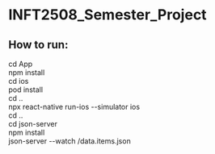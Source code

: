 # INFT2508_Semester_Project

## How to run:
cd App\
npm install\
cd ios\
pod install\
cd ..\
npx react-native run-ios --simulator ios\
cd ..\
cd json-server\
npm install\
json-server --watch /data.items.json
